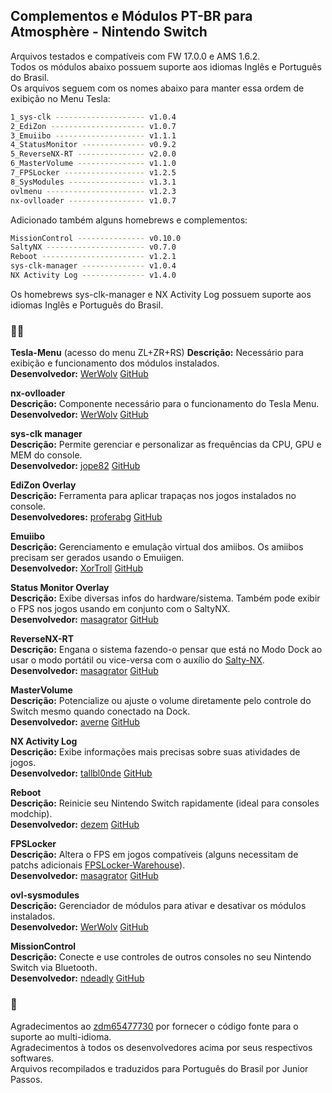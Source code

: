 ## Complementos e Módulos PT-BR para Atmosphère - Nintendo Switch  

Arquivos testados e compatíveis com FW 17.0.0 e AMS 1.6.2.  
Todos os módulos abaixo possuem suporte aos idiomas Inglês e Português do Brasil.  
Os arquivos seguem com os nomes abaixo para manter essa ordem de exibição no Menu Tesla:  
```sh
1_sys-clk -------------------- v1.0.4 
2_EdiZon --------------------- v1.0.7 
3_Emuiibo -------------------- v1.1.1 
4_StatusMonitor -------------- v0.9.2 
5_ReverseNX-RT --------------- v2.0.0 
6_MasterVolume --------------- v1.1.0 
7_FPSLocker ------------------ v1.2.5 
8_SysModules ----------------- v1.3.1 
ovlmenu ---------------------- v1.2.3 
nx-ovlloader ----------------- v1.0.7
```

Adicionado também alguns homebrews e complementos:  
```sh 
MissionControl --------------- v0.10.0
SaltyNX ---------------------- v0.7.0 
Reboot ----------------------- v1.2.1 
sys-clk-manager -------------- v1.0.4 
NX Activity Log -------------- v1.4.0 
```
Os homebrews sys-clk-manager e NX Activity Log possuem suporte aos idiomas Inglês e Português do Brasil.  

### 👨‍💻 

**Tesla-Menu**  (acesso do menu ZL+ZR+RS)
**Descrição:** Necessário para exibição e funcionamento dos módulos instalados.  
**Desenvolvedor:** [WerWolv](https://github.com/WerWolv) [GitHub](https://github.com/WerWolv/Tesla-Menu)  

**nx-ovlloader**  
**Descrição:** Componente necessário para o funcionamento do Tesla Menu.  
**Desenvolvedor:** [WerWolv](https://github.com/WerWolv) [GitHub](https://github.com/WerWolv/nx-ovlloader)  

**sys-clk manager**  
**Descrição:** Permite gerenciar e personalizar as frequências da CPU, GPU e MEM do console.  
**Desenvolvedor:** [jope82](https://github.com/jope82) [GitHub](https://github.com/jope82/sys-clk-uncapped-gpu-and-other-extras)  

**EdiZon Overlay**  
**Descrição:** Ferramenta para aplicar trapaças nos jogos instalados no console.  
**Desenvolvedores:** [proferabg](https://github.com/proferabg) [GitHub](https://github.com/proferabg/EdiZon-Overlay)  

**Emuiibo**  
**Descrição:** Gerenciamento e emulação virtual dos amiibos. Os amiibos precisam ser gerados usando o Emuiigen.  
**Desenvolvedor:** [XorTroll](https://github.com/XorTroll) [GitHub](https://github.com/XorTroll/emuiibo)  

**Status Monitor Overlay**  
**Descrição:** Exibe diversas infos do hardware/sistema. Também pode exibir o FPS nos jogos usando em conjunto com o SaltyNX.  
**Desenvolvedor:** [masagrator](https://github.com/masagrator) [GitHub](https://github.com/masagrator/Status-Monitor-Overlay)  

**ReverseNX-RT**  
**Descrição:** Engana o sistema fazendo-o pensar que está no Modo Dock ao usar o modo portátil ou vice-versa com o auxílio do [Salty-NX](https://github.com/masagrator/SaltyNX).  
**Desenvolvedor:** [masagrator](https://github.com/masagrator) [GitHub](https://github.com/masagrator/ReverseNX-RT)  

**MasterVolume**  
**Descrição:** Potencialize ou ajuste o volume diretamente pelo controle do Switch mesmo quando conectado na Dock.  
**Desenvolvedor:** [averne](https://github.com/averne) [GitHub](https://github.com/averne/MasterVolume)  

**NX Activity Log**  
**Descrição:** Exibe informações mais precisas sobre suas atividades de jogos.  
**Desenvolvedor:** [tallbl0nde](https://github.com/tallbl0nde) [GitHub](https://github.com/tallbl0nde/NX-Activity-Log)  

**Reboot**  
**Descrição:** Reinicie seu Nintendo Switch rapidamente (ideal para consoles modchip).  
**Desenvolvedor:** [dezem](https://github.com/dezem) [GitHub](https://github.com/dezem/Safe_Reboot)  

**FPSLocker**  
**Descrição:** Altera o FPS em jogos compatíveis (alguns necessitam de patchs adicionais [FPSLocker-Warehouse](https://github.com/masagrator/FPSLocker-Warehouse)).  
**Desenvolvedor:** [masagrator](https://github.com/masagrator) [GitHub](https://github.com/masagrator/FPSLocker)  

**ovl-sysmodules**  
**Descrição:** Gerenciador de módulos para ativar e desativar os módulos instalados.  
**Desenvolvedor:** [WerWolv](https://github.com/WerWolv) [GitHub](https://github.com/WerWolv/ovl-sysmodules)  

**MissionControl**  
**Descrição:** Conecte e use controles de outros consoles no seu Nintendo Switch via Bluetooth.  
**Desenvolvedor:** [ndeadly](https://github.com/ndeadly) [GitHub](https://github.com/ndeadly/MissionControl)  

### 📝  
Agradecimentos ao [zdm65477730](https://github.com/zdm65477730) por fornecer o código fonte para o suporte ao multi-idioma.  
Agradecimentos à todos os desenvolvedores acima por seus respectivos softwares.  
Arquivos recompilados e traduzidos para Português do Brasil por Junior Passos.  


